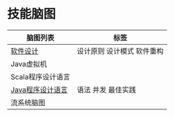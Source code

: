 # 技能脑图
| 脑图列表 | 标签 |
| ------ | ----- |
| [软件设计](https://github.com/dongjiaqiang/SkillMindMap/blob/master/%E8%BD%AF%E4%BB%B6%E8%AE%BE%E8%AE%A1%E8%84%91%E5%9B%BE.md) | 设计原则 设计模式 软件重构 |
| Java虚拟机 |    |
| Scala程序设计语言 |   |
| [Java程序设计语言](https://github.com/dongjiaqiang/SkillMindMap/blob/master/Java%E8%AF%AD%E8%A8%80%E7%A8%8B%E5%BA%8F%E8%AE%BE%E8%AE%A1.md) | 语法 并发 最佳实践 |
| 流系统脑图 | |
